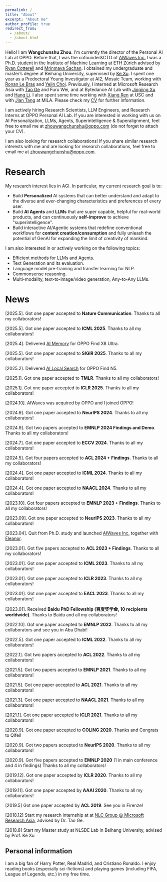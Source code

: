```yaml
---
permalink: /
title: "About"
excerpt: "About me"
author_profile: true
redirect_from: 
  - /about/
  - /about.html
---
```


Hello! I am **Wangchunshu Zhou**. I'm currently the director of the Personal AI Lab at OPPO. Before that, I was the cofounder&CTO of [AIWaves Inc.](https://www.aiwaves.org/) I was a Ph.D. student in the Institute of Machine Learning at ETH Zürich advised by [Ryan Cotterell](https://rycolab.io/) and [Mrinmaya Sachan](http://www.mrinmaya.io/). I obtained my undergraduate and master’s degree at Beihang University, supervised by [Ke Xu](http://sites.nlsde.buaa.edu.cn/~kexu/). I spent one year as a Predoctoral Young Investigator at AI2, Mosaic Team, working with [Ronan Le Bras](https://allenai.org/team/ronanl) and [Yejin Choi](https://homes.cs.washington.edu/~yejin/). Previously, I interned at Microsoft Research Asia with [Tao Ge](https://www.microsoft.com/en-us/research/people/tage/) and Furu Wei, and at Bytedance AI Lab with [Jingjing Xu](https://jingjingxu.com/) and [Hang Li](http://www.hangli-hl.com/). I also spent some time working with [Xiang Ren](https://shanzhenren.github.io/) at USC and with [Jian Tang](https://jian-tang.com/) at MILA. Please check my [CV](/files/chunshu_cv_2410.pdf) for further information.

I am actively hiring Research Scientists, LLM Engineers, and Research Interns at OPPO Personal AI Lab. If you are interested in working with us on AI Personalization, LLMs, Agents, Superintelligence & Superalignment, feel free to email me at <zhouwangchunshu@oppo.com> (do not forget to attach your CV).

I am also looking for research collaborations! If you share similar research interests with me and are looking for research collaborations, feel free to email me at <zhouwangchunshu@oppo.com>.


Research
======
My research interest lies in AGI. In particular, my current research goal is to:

- Build **Personalized** AI systems that can better understand and adapt to the diverse and ever-changing characteristics and preferences of every user. 
- Build **AI Agents** and **LLMs** that are super capable, helpful for real-world products, and can continuously **self-improve** to achieve "superintelligence".
- Build interactive AI/Agentic systems that redefine conventional workflows for **content creation/consumption** and fully unleash the potential of GenAI for expanding the limit of creativity of mankind. 

I am also interested in or actively working on the following topics:

- Efficient methods for LLMs and Agents.
- Text Generation and its evaluation.
- Language model pre-training and transfer learning for NLP.
- Commonsense reasoning.
- Multi-modality, text-to-image/video generation, Any-to-Any LLMs.


News
======
\[2025.5]. Got one paper accepted to **Nature Communication**. Thanks to all my collaborators!   

\[2025.5]. Got one paper accepted to **ICML 2025**. Thanks to all my collaborators!  

\[2025.4]. Delivered [AI Memory](https://www.stdaily.com/web/gdxw/2025-04/11/content_322875.html) for OPPO Find X8 Ultra.  

\[2025.5]. Got one paper accepted to **SIGIR 2025**. Thanks to all my collaborators!   

\[2025.2]. Delivered [AI Local Search](https://support.oppo.com/cn/answer/?aid=2213849)  for OPPO Find N5.  

\[2025.1]. Got one paper accepted to **TMLR**. Thanks to all my collaborators!  

\[2025.1]. Got one paper accepted to **ICLR 2025**. Thanks to all my collaborators!  

\[2024.10]. AIWaves was acquired by OPPO and I joined OPPO!    

\[2024.9]. Got one paper accepted to **NeurIPS 2024**. Thanks to all my collaborators!  

\[2024.9]. Got two papers accepted to **EMNLP 2024 Findings and Demo**. Thanks to all my collaborators!  

\[2024.7]. Got one paper accepted to **ECCV 2024**. Thanks to all my collaborators!  

\[2024.5]. Got four papers accepted to **ACL 2024 + Findings**. Thanks to all my collaborators!  

\[2024.4]. Got one paper accepted to **ICML 2024**. Thanks to all my collaborators!  

\[2024.4]. Got one paper accepted to **NAACL 2024**. Thanks to all my collaborators!  

\[2023.10]. Got four papers accepted to **EMNLP 2023 + Findings**. Thanks to all my collaborators!  

\[2023.09]. Got one paper accepted to **NeurIPS 2023**. Thanks to all my collaborators!  

\[2023.04]. Quit from Ph.D. study and launched [AIWaves Inc.](https://www.aiwaves.org/) together with [Eleanor](https://www.elejiang.me/).   

\[2023.01]. Got five papers accepted to **ACL 2023 + Findings**. Thanks to all my collaborators!  

\[2023.01]. Got one paper accepted to **ICML 2023**. Thanks to all my collaborators!  

\[2023.01]. Got one paper accepted to **ICLR 2023**. Thanks to all my collaborators!  

\[2023.01]. Got one paper accepted to **EACL 2023**. Thanks to all my collaborators!  

\[2023.01]. Received **Baidu PhD Fellowship (百度奖学金, 10 recipients worldwide)**. Thanks to Baidu and all my collaborators!  

\[2022.10]. Got one paper accepted to **EMNLP 2022**. Thanks to all my collaborators and see you in Abu Dhabi!

\[2022.5]. Got one paper accepted to **ICML 2022**. Thanks to all my collaborators!

\[2022.1]. Got two papers accepted to **ACL 2022**. Thanks to all my collaborators!

\[2021.5]. Got two papers accepted to **EMNLP 2021**. Thanks to all my collaborators!

\[2021.5]. Got one paper accepted to **ACL 2021**. Thanks to all my collaborators!

\[2021.3]. Got one paper accepted to **NAACL 2021**. Thanks to all my collaborators!

\[2021.1]. Got one paper accepted to **ICLR 2021**. Thanks to all my collaborators!

\[2020.9]. Got one paper accepted to **COLING 2020**. Thanks and Congrats to Qifei!

\[2020.9]. Got two papers accepted to **NeurIPS 2020**. Thanks to all my collaborators!

\[2020.9]. Got five papers accepted to **EMNLP 2020** (1 in main conference and 4 in findings) Thanks to all my collaborators!

\[2019.12]. Got one paper accepted by **ICLR 2020**. Thanks to all my collaborators!  

\[2019.11]. Got one paper accepted by **AAAI 2020**. Thanks to all my collaborators!  

\[2019.5\] Got one paper accepted by **ACL 2019**. See you in Firenze! 

\[2018.12\] Start my research internship at at [NLC Group @ Microsoft Research Asia](https://www.microsoft.com/en-us/research/group/natural-language-computing/), advised by Dr. Tao Ge.  

\[2018.8\] Start my Master study at NLSDE Lab in Beihang University, advised by Prof. Ke Xu  

Personal information
------
I am a big fan of Harry Potter, Real Madrid, and Cristiano Ronaldo. I enjoy reading books (especially sci-fictions) and playing games (including FIFA, League of Legends, etc.) in my free time.
